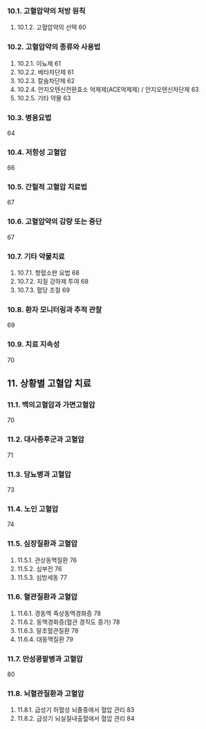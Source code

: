 ### 10.1. 고혈압약의 처방 원칙
1. 10.1.2. 고혈압약의 선택
   <PAGE>60
### 10.2. 고혈압약의 종류와 사용법
1. 10.2.1. 이뇨제
   <PAGE>61
2. 10.2.2. 베타차단제
   <PAGE>61
3. 10.2.3. 칼슘차단제
   <PAGE>62
4. 10.2.4. 안지오텐신전환효소 억제제(ACE억제제) / 안지오텐신차단제
   <PAGE>63
5. 10.2.5. 기타 약물
   <PAGE>63
### 10.3. 병용요법
   <PAGE>64
### 10.4. 저항성 고혈압
   <PAGE>66
### 10.5. 간헐적 고혈압 치료법
   <PAGE>67
### 10.6. 고혈압약의 감량 또는 중단
   <PAGE>67
### 10.7. 기타 약물치료
1. 10.7.1. 항혈소판 요법
   <PAGE>68
2. 10.7.2. 지질 강하제 투여
   <PAGE>68
3. 10.7.3. 혈당 조절
   <PAGE>69
### 10.8. 환자 모니터링과 추적 관찰
   <PAGE>69
### 10.9. 치료 지속성
   <PAGE>70

## 11. 상황별 고혈압 치료
### 11.1. 백의고혈압과 가면고혈압
   <PAGE>70
### 11.2. 대사증후군과 고혈압
   <PAGE>71
### 11.3. 당뇨병과 고혈압
   <PAGE>73
### 11.4. 노인 고혈압
   <PAGE>74
### 11.5. 심장질환과 고혈압
1. 11.5.1. 관상동맥질환
   <PAGE>76
2. 11.5.2. 심부전
   <PAGE>76
3. 11.5.3. 심방세동
   <PAGE>77
### 11.6. 혈관질환과 고혈압
1. 11.6.1. 경동맥 죽상동맥경화증
   <PAGE>78
2. 11.6.2. 동맥경화증(혈관 경직도 증가)
   <PAGE>78
3. 11.6.3. 말초혈관질환
   <PAGE>78
4. 11.6.4. 대동맥질환
   <PAGE>79
### 11.7. 만성콩팥병과 고혈압
   <PAGE>80
### 11.8. 뇌혈관질환과 고혈압
1. 11.8.1. 급성기 허혈성 뇌졸중에서 혈압 관리
   <PAGE>83
2. 11.8.2. 급성기 뇌실질내출혈에서 혈압 관리
   <PAGE>84